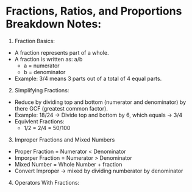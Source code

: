# Fractions, Ratios, and Proportions Breakdown Notes:


1. Fraction Basics:
- A fraction represents part of a whole.
- A fraction is written as: a/b
     - a = numerator
     - b = denominator
- Example: 3/4 means 3 parts out of a total of 4 equal parts.


2. Simplifying Fractions:
- Reduce by dividing top and bottom (numerator and denominator) by there GCF (greatest common factor).
- Example: 18/24 -> Divide top and bottom by 6, which equals -> 3/4
- Equivlent Fractions:
  - 1/2 = 2/4 = 50/100



3. Improper Fractions and Mixed Numbers
- Proper Fraction = Numerator < Denominator
- Imporper Fraction = Numerator > Denominator
- Mixed Number = Whole Number + fraction
- Convert Improper -> mixed by dividing numberator by denominator


4. Operators With Fractions:



